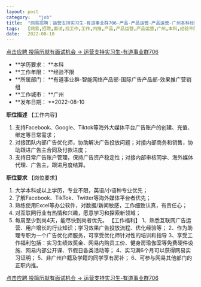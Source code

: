 ```yaml
---
layout:	post
category:	"job"
title:	"网易招聘：运营支持实习生-有道事业群706-产品-产品运营-产品运营-广州本科经验不限"
tags:	[网易,招聘,面试,找工作,工作,内推,产品,产品运营,产品运营,广州,本科,经验不限]
date:	2022-08-10
---
```


[点击应聘 投简历就有面试机会 -> 运营支持实习生-有道事业群706](http://mobile.bole.netease.com/bole/boleDetail?id=25194&employeeId=346f03c3cda5f04c&key=all)



- **学历要求： **本科
- **工作年限： **经验不限
- **所属部门： **有道事业群-智能网络产品部-国际广告产品部-效果推广营销组
- **工作城市： **广州
- **发布日期： **2022-08-10



**职位描述**
【工作内容】
1. 支持Facebook、Google、Tiktok等海外大媒体平台广告账户的创建、充值、绑定等日常需求；
2. 对接团队内部广告优化师，协助解决广告投放问题；对接内部商务和销售，协助跟进广告主合同及付款进度；
3. 支持日常广告账户管理，保持广告资产稳定性；对接内部审核同学、海外媒体代理、广告主，跟进月度结算。



**职位要求**
【岗位要求】
1. 大学本科或以上学历，专业不限，英语/小语种专业优先；
2. 了解Facebook、TikTok、Twitter等海外媒体平台者优先；
3. 熟练使用Excel等办公软件，对数据/新闻敏感，工作细致认真，有责任心；
4. 对互联网行业有热情和兴趣，愿意学习和探索新领域；
5. 每周至少到岗4天，能尽快到岗者优先。
【工作福利】
1、熟悉互联网广告运营、用户增长的行业知识；学习效果广告投放流程、优化经验等；
2、作为助理专职为一个广告优化师服务，可享受优化师针对性的培训和指导
3、享受工作福利包括：实习生绩效奖金、网易内购员工价、健身房瑜伽室等免费硬件设施、网易内部公开课、节假日各类活动等；
4、实习满6个月可以获得网易实习证明；
5、非广州户籍及学籍的同学享有房补；
6、可参与网易其他部门的正职内推。



[点击应聘 投简历就有面试机会 -> 运营支持实习生-有道事业群706](http://mobile.bole.netease.com/bole/boleDetail?id=25194&employeeId=346f03c3cda5f04c&key=all)